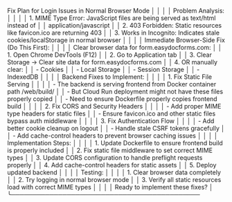 Fix Plan for Login Issues in Normal Browser Mode                               │
     │                                                                                │
     │ Problem Analysis:                                                              │
     │                                                                                │
     │ 1. MIME Type Error: JavaScript files are being served as text/html instead of  │
     │ application/javascript                                                         │
     │ 2. 403 Forbidden: Static resources like favicon.ico are returning 403          │
     │ 3. Works in Incognito: Indicates stale cookies/localStorage in normal browser  │
     │                                                                                │
     │ Immediate Browser-Side Fix (Do This First):                                    │
     │                                                                                │
     │ Clear browser data for form.easydocforms.com:                                  │
     │ 1. Open Chrome DevTools (F12)                                                  │
     │ 2. Go to Application tab                                                       │
     │ 3. Clear Storage → Clear site data for form.easydocforms.com                   │
     │ 4. OR manually clear:                                                          │
     │   - Cookies                                                                    │
     │   - Local Storage                                                              │
     │   - Session Storage                                                            │
     │   - IndexedDB                                                                  │
     │                                                                                │
     │ Backend Fixes to Implement:                                                    │
     │                                                                                │
     │ 1. Fix Static File Serving                                                     │
     │                                                                                │
     │ - The backend is serving frontend from Docker container path /web/build/       │
     │ - But Cloud Run deployment might not have these files properly copied          │
     │ - Need to ensure Dockerfile properly copies frontend build                     │
     │                                                                                │
     │ 2. Fix CORS and Security Headers                                               │
     │                                                                                │
     │ - Add proper MIME type headers for static files                                │
     │ - Ensure favicon.ico and other static files bypass auth middleware             │
     │                                                                                │
     │ 3. Fix Authentication Flow                                                     │
     │                                                                                │
     │ - Add better cookie cleanup on logout                                          │
     │ - Handle stale CSRF tokens gracefully                                          │
     │ - Add cache-control headers to prevent browser caching issues                  │
     │                                                                                │
     │ Implementation Steps:                                                          │
     │                                                                                │
     │ 1. Update Dockerfile to ensure frontend build is properly included             │
     │ 2. Fix static file middleware to set correct MIME types                        │
     │ 3. Update CORS configuration to handle preflight requests properly             │
     │ 4. Add cache-control headers for static assets                                 │
     │ 5. Deploy updated backend                                                      │
     │                                                                                │
     │ Testing:                                                                       │
     │                                                                                │
     │ 1. Clear browser data completely                                               │
     │ 2. Try logging in normal browser mode                                          │
     │ 3. Verify all static resources load with correct MIME types                    │
     │                                                                                │
     │ Ready to implement these fixes?                                                │
     ╰────────────────────────────────────────────